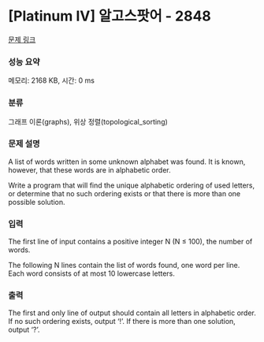 # [Platinum IV] 알고스팟어 - 2848 

[문제 링크](https://www.acmicpc.net/problem/2848) 

### 성능 요약

메모리: 2168 KB, 시간: 0 ms

### 분류

그래프 이론(graphs), 위상 정렬(topological_sorting)

### 문제 설명

<p>A list of words written in some unknown alphabet was found. It is known, however, that these words are in alphabetic order.</p>

<p>Write a program that will find the unique alphabetic ordering of used letters, or determine that no such ordering exists or that there is more than one possible solution.</p>

### 입력 

 <p>The first line of input contains a positive integer N (N ≤ 100), the number of words.</p>

<p>The following N lines contain the list of words found, one word per line. Each word consists of at most 10 lowercase letters.</p>

### 출력 

 <p>The first and only line of output should contain all letters in alphabetic order. If no such ordering exists, output ‘!’. If there is more than one solution, output ‘?’.</p>

